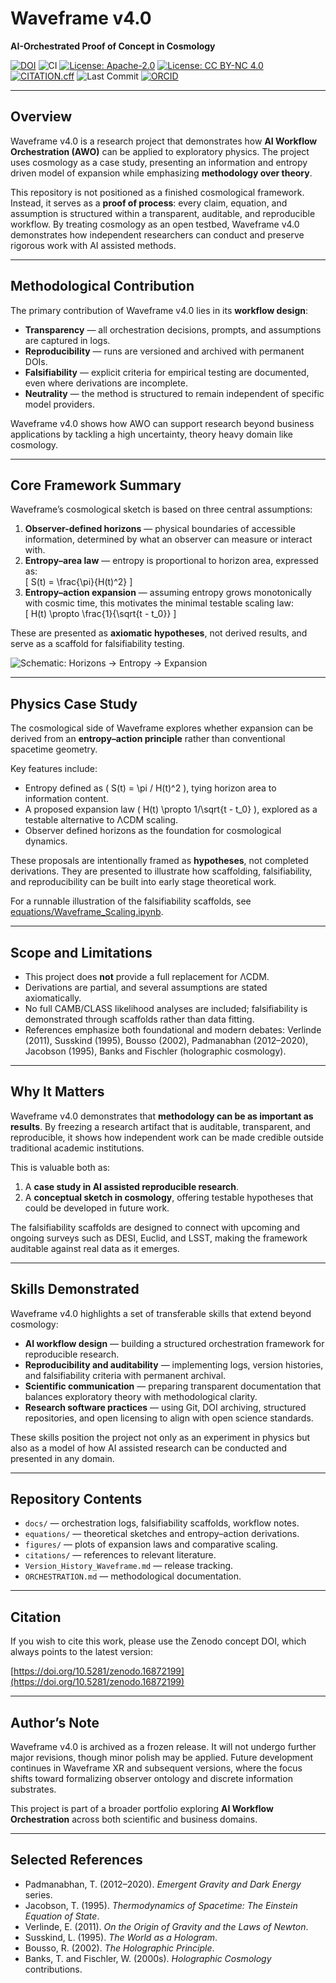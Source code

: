 # Waveframe v4.0

**AI-Orchestrated Proof of Concept in Cosmology**

[![DOI](https://zenodo.org/badge/DOI/10.5281/zenodo.16872200.svg)](https://doi.org/10.5281/zenodo.16872200)
![CI](https://img.shields.io/github/actions/workflow/status/Wright-Shawn/Waveframe-v4.0/ci.yml?branch=main)
[![License: Apache-2.0](https://img.shields.io/badge/license-Apache%202.0-blue.svg)](./LICENSE)
[![License: CC BY-NC 4.0](https://img.shields.io/badge/license-CC%20BY--NC%204.0-lightgrey.svg)](./LICENSE-NC.md)
[![CITATION.cff](https://img.shields.io/badge/cite-CITATION.cff-brightgreen.svg)](./CITATION.cff)
![Last Commit](https://img.shields.io/github/last-commit/Wright-Shawn/Waveframe-v4.0/main)
[![ORCID](https://img.shields.io/badge/ORCID-0009--0006--6043--9295-green.svg)](https://orcid.org/0009-0006-6043-9295)

---

## Overview

Waveframe v4.0 is a research project that demonstrates how **AI Workflow Orchestration (AWO)** can be applied to exploratory physics. The project uses cosmology as a case study, presenting an information and entropy driven model of expansion while emphasizing **methodology over theory**.  

This repository is not positioned as a finished cosmological framework. Instead, it serves as a **proof of process**: every claim, equation, and assumption is structured within a transparent, auditable, and reproducible workflow. By treating cosmology as an open testbed, Waveframe v4.0 demonstrates how independent researchers can conduct and preserve rigorous work with AI assisted methods.  

---

## Methodological Contribution

The primary contribution of Waveframe v4.0 lies in its **workflow design**:  

- **Transparency** — all orchestration decisions, prompts, and assumptions are captured in logs.  
- **Reproducibility** — runs are versioned and archived with permanent DOIs.  
- **Falsifiability** — explicit criteria for empirical testing are documented, even where derivations are incomplete.  
- **Neutrality** — the method is structured to remain independent of specific model providers.  

Waveframe v4.0 shows how AWO can support research beyond business applications by tackling a high uncertainty, theory heavy domain like cosmology.  

---

## Core Framework Summary

Waveframe’s cosmological sketch is based on three central assumptions:

1. **Observer-defined horizons** — physical boundaries of accessible information, determined by what an observer can measure or interact with.  
2. **Entropy–area law** — entropy is proportional to horizon area, expressed as:  
   \[
   S(t) = \frac{\pi}{H(t)^2}
   \]  
3. **Entropy–action expansion** — assuming entropy grows monotonically with cosmic time, this motivates the minimal testable scaling law:  
   \[
   H(t) \propto \frac{1}{\sqrt{t - t_0}}
   \]  

These are presented as **axiomatic hypotheses**, not derived results, and serve as a scaffold for falsifiability testing.  

![Schematic: Horizons → Entropy → Expansion](figures/horizon_entropy_expansion.png)  

---

## Physics Case Study

The cosmological side of Waveframe explores whether expansion can be derived from an **entropy–action principle** rather than conventional spacetime geometry.  

Key features include:  

- Entropy defined as \( S(t) = \pi / H(t)^2 \), tying horizon area to information content.  
- A proposed expansion law \( H(t) \propto 1/\sqrt{t - t_0} \), explored as a testable alternative to ΛCDM scaling.  
- Observer defined horizons as the foundation for cosmological dynamics.  

These proposals are intentionally framed as **hypotheses**, not completed derivations. They are presented to illustrate how scaffolding, falsifiability, and reproducibility can be built into early stage theoretical work.  

For a runnable illustration of the falsifiability scaffolds, see [equations/Waveframe_Scaling.ipynb](equations/Waveframe_Scaling.ipynb).  

---

## Scope and Limitations

- This project does **not** provide a full replacement for ΛCDM.  
- Derivations are partial, and several assumptions are stated axiomatically.  
- No full CAMB/CLASS likelihood analyses are included; falsifiability is demonstrated through scaffolds rather than data fitting.  
- References emphasize both foundational and modern debates: Verlinde (2011), Susskind (1995), Bousso (2002), Padmanabhan (2012–2020), Jacobson (1995), Banks and Fischler (holographic cosmology).  

---

## Why It Matters

Waveframe v4.0 demonstrates that **methodology can be as important as results**. By freezing a research artifact that is auditable, transparent, and reproducible, it shows how independent work can be made credible outside traditional academic institutions.  

This is valuable both as:  

1. A **case study in AI assisted reproducible research**.  
2. A **conceptual sketch in cosmology**, offering testable hypotheses that could be developed in future work.  

The falsifiability scaffolds are designed to connect with upcoming and ongoing surveys such as DESI, Euclid, and LSST, making the framework auditable against real data as it emerges.  

---

## Skills Demonstrated

Waveframe v4.0 highlights a set of transferable skills that extend beyond cosmology:

- **AI workflow design** — building a structured orchestration framework for reproducible research.  
- **Reproducibility and auditability** — implementing logs, version histories, and falsifiability criteria with permanent archival.  
- **Scientific communication** — preparing transparent documentation that balances exploratory theory with methodological clarity.  
- **Research software practices** — using Git, DOI archiving, structured repositories, and open licensing to align with open science standards.  

These skills position the project not only as an experiment in physics but also as a model of how AI assisted research can be conducted and presented in any domain.  

---

## Repository Contents

- `docs/` — orchestration logs, falsifiability scaffolds, workflow notes.  
- `equations/` — theoretical sketches and entropy–action derivations.  
- `figures/` — plots of expansion laws and comparative scaling.  
- `citations/` — references to relevant literature.  
- `Version_History_Waveframe.md` — release tracking.  
- `ORCHESTRATION.md` — methodological documentation.  

---

## Citation

If you wish to cite this work, please use the Zenodo concept DOI, which always points to the latest version:

[https://doi.org/10.5281/zenodo.16872199](https://doi.org/10.5281/zenodo.16872199)

---

## Author’s Note

Waveframe v4.0 is archived as a frozen release. It will not undergo further major revisions, though minor polish may be applied. Future development continues in Waveframe XR and subsequent versions, where the focus shifts toward formalizing observer ontology and discrete information substrates.  

This project is part of a broader portfolio exploring **AI Workflow Orchestration** across both scientific and business domains.  

---

## Selected References

- Padmanabhan, T. (2012–2020). *Emergent Gravity and Dark Energy* series.  
- Jacobson, T. (1995). *Thermodynamics of Spacetime: The Einstein Equation of State*.  
- Verlinde, E. (2011). *On the Origin of Gravity and the Laws of Newton*.  
- Susskind, L. (1995). *The World as a Hologram*.  
- Bousso, R. (2002). *The Holographic Principle*.  
- Banks, T. and Fischler, W. (2000s). *Holographic Cosmology* contributions.  
